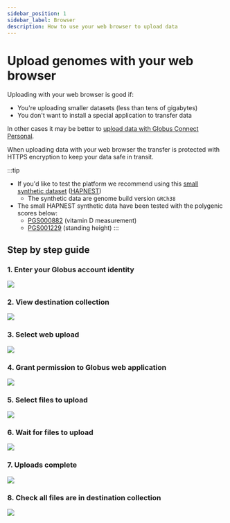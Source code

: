 ```yaml
---
sidebar_position: 1
sidebar_label: Browser
description: How to use your web browser to upload data
---
```


# Upload genomes with your web browser

Uploading with your web browser is good if:

* You're uploading smaller datasets (less than tens of gigabytes)
* You don't want to install a special application to transfer data

In other cases it may be better to [upload data with Globus Connect
Personal](gcp.md).

When uploading data with your web browser the transfer is protected with HTTPS
encryption to keep your data safe in transit.

:::tip
* If you'd like to test the platform we recommend using this [small synthetic dataset](https://drive.google.com/drive/folders/1GsRZFB6V4ifi7PcVtdMX4ZphQgUrDI0n?usp=sharing) ([HAPNEST](https://pubmed.ncbi.nlm.nih.gov/37647640/))
  * The synthetic data are genome build version `GRCh38`  
* The small HAPNEST synthetic data have been tested with the polygenic scores below:
  * [PGS000882](https://www.pgscatalog.org/score/PGS000882/) (vitamin D
  measurement)
  * [PGS001229](https://www.pgscatalog.org/score/PGS001229/)
  (standing height)
:::

## Step by step guide

### 1. Enter your Globus account identity

![](/img/web-upload/screen-1.png)

### 2. View destination collection

![](/img/web-upload/screen-2.png)

### 3. Select web upload

![](/img/web-upload/screen-3.png)

### 4. Grant permission to Globus web application

![](/img/web-upload/screen-4.png)

### 5. Select files to upload

![](/img/web-upload/screen-5.png)

### 6. Wait for files to upload

![](/img/web-upload/screen-6.png)

### 7. Uploads complete

![](/img/web-upload/screen-7.png)

### 8. Check all files are in destination collection

![](/img/web-upload/screen-8.png)

